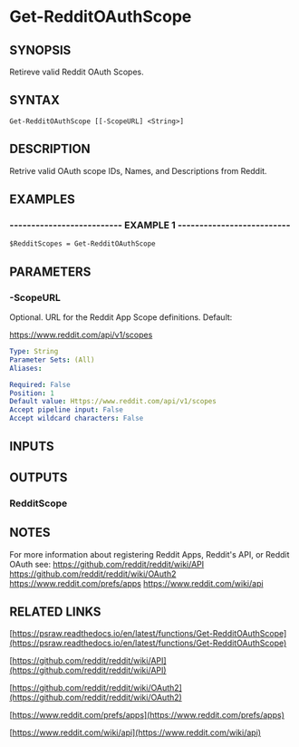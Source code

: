 # Get-RedditOAuthScope

## SYNOPSIS
Retireve valid Reddit OAuth Scopes.

## SYNTAX

```
Get-RedditOAuthScope [[-ScopeURL] <String>]
```

## DESCRIPTION
Retrive valid OAuth scope IDs, Names, and Descriptions from Reddit.

## EXAMPLES

### -------------------------- EXAMPLE 1 --------------------------
```
$RedditScopes = Get-RedditOAuthScope
```

## PARAMETERS

### -ScopeURL
Optional.
URL for the Reddit App Scope definitions.
Default:

https://www.reddit.com/api/v1/scopes

```yaml
Type: String
Parameter Sets: (All)
Aliases: 

Required: False
Position: 1
Default value: Https://www.reddit.com/api/v1/scopes
Accept pipeline input: False
Accept wildcard characters: False
```

## INPUTS

## OUTPUTS

### RedditScope

## NOTES
For more information about registering Reddit Apps, Reddit's API, or Reddit OAuth see:
    https://github.com/reddit/reddit/wiki/API
    https://github.com/reddit/reddit/wiki/OAuth2
    https://www.reddit.com/prefs/apps
    https://www.reddit.com/wiki/api

## RELATED LINKS

[https://psraw.readthedocs.io/en/latest/functions/Get-RedditOAuthScope](https://psraw.readthedocs.io/en/latest/functions/Get-RedditOAuthScope)

[https://github.com/reddit/reddit/wiki/API](https://github.com/reddit/reddit/wiki/API)

[https://github.com/reddit/reddit/wiki/OAuth2](https://github.com/reddit/reddit/wiki/OAuth2)

[https://www.reddit.com/prefs/apps](https://www.reddit.com/prefs/apps)

[https://www.reddit.com/wiki/api](https://www.reddit.com/wiki/api)

